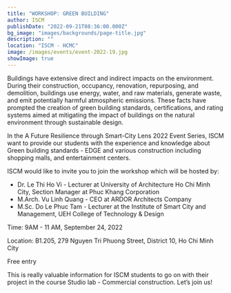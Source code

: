 ```yaml
---
title: "WORKSHOP: GREEN BUILDING"
author: ISCM
publishDate: "2022-09-21T08:36:00.000Z"
bg_image: "images/backgrounds/page-title.jpg"
description: "" 
location: "ISCM - HCMC"
image: /images/events/event-2022-19.jpg
showImage: true
---
```

Buildings have extensive direct and indirect impacts on the environment. During their construction, occupancy, renovation, repurposing, and demolition, buildings use energy, water, and raw materials, generate waste, and emit potentially harmful atmospheric emissions. These facts have prompted the creation of green building standards, certifications, and rating systems aimed at mitigating the impact of buildings on the natural environment through sustainable design.

In the A Future Resilience through Smart-City Lens 2022 Event Series, ISCM want to provide our students with the experience and knowledge about Green building standards - EDGE and various construction including shopping malls, and entertainment centers.

ISCM would like to invite you to join the workshop which will be hosted by:

- Dr. Le Thi Ho Vi - Lecturer at University of Architecture Ho Chi Minh City, Section Manager at Phuc Khang Corporation
- M.Arch. Vu Linh Quang - CEO at ARDOR Architects Company
- M.Sc. Do Le Phuc Tam - Lecturer at the Institute of Smart City and Management, UEH College of Technology & Design

Time: 9AM - 11 AM, September 24, 2022

Location: B1.205, 279 Nguyen Tri Phuong Street, District 10, Ho Chi Minh City

Free entry

This is really valuable information for ISCM students to go on with their project in the course Studio lab - Commercial construction. Let’s join us!